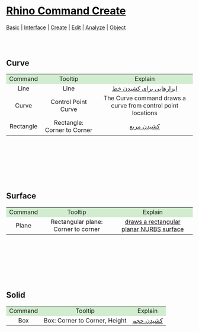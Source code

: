 <style>
.md0{margin-top: 150px;}
.md1{margin-top: 75px;}
.md2{margin-top: 50px;}
.md3{margin-top: 25px;}
.tbl1 td#header{background-color: D1ECCF}
</style>

# [<span style="color:black;">Rhino Command Create</span>](Rhino.md)
[Basic](Rhino-Basic.md) | [Interface](Rhino-Interface.md) | [Create](Rhino-Command-Create.md) | [Edit](Rhino-Command-ChangeObject.md) | [Analyze](Rhino-Command-Analyze.md) | [Object](Rhino-Command-ChangePosition.md)
<div class="md1"></div>




## Curve
<table><tbody>
<tr align="center"><td  bgcolor="D1ECCF">Command</td><td bgcolor="D1ECCF">Tooltip</td><td  bgcolor="D1ECCF">Explain</td></tr>
<tr align="center"><td>Line</td><td>Line</td><td><a href="http://docs.mcneel.com/rhino/5/help/en-us/commands/line.htm" target="_blank">ابزارهایی برای کشیدن خط</a></td></tr>
<tr align="center"><td>Curve</td><td>Control Point Curve</td><td>The Curve command draws a curve from control point locations</td></tr>
<tr align="center"><td>Rectangle</td><td>Rectangle: Corner to Corner</td><td><a href="http://docs.mcneel.com/rhino/5/help/en-us/commands/rectangle.htm" target="_blank">کشیدن مربع</a></td></tr>
</tbody></table>




<div class="md0"></div>




## Surface
<table><tbody>
<tr align="center"><td  bgcolor="D1ECCF">Command</td><td bgcolor="D1ECCF">Tooltip</td><td  bgcolor="D1ECCF">Explain</td></tr>
<tr align="center"><td>Plane</td><td>Rectangular plane: Corner to corner</td><td><a href="http://docs.mcneel.com/rhino/5/help/en-us/commands/plane.htm" target="_blank"> draws a rectangular planar NURBS surface</a></td></tr>
</tbody></table>




<div class="md0"></div>




## Solid
<table><tbody>
<tr align="center"><td  bgcolor="D1ECCF">Command</td><td bgcolor="D1ECCF">Tooltip</td><td  bgcolor="D1ECCF">Explain</td></tr>
<tr align="center"><td>Box</td><td>Box: Corner to Corner, Height</td><td><a href="http://docs.mcneel.com/rhino/5/help/en-us/commands/box.htm" target="_blank">کشیدن حجم</a></td></tr>
</tbody></table>






